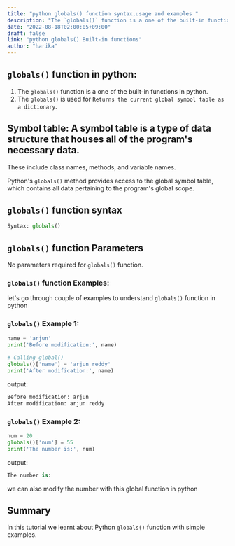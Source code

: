 ```yaml
---
title: "python globals() function syntax,usage and examples "
description: "The `globals()` function is a one of the built-in functions in python"
date: "2022-08-18T02:00:05+09:00"
draft: false
link: "python globals() Built-in functions"
author: "harika"
---
```


## `globals()` function in python:
1. The `globals()` function is a one of the built-in functions in python.
2. The `globals()` is used for `Returns the current global symbol table as a dictionary`.

## Symbol table: A symbol table is a type of data structure that houses all of the program's necessary data.
These include class names, methods, and variable names.

Python's `globals()` method provides access to the global symbol table, which contains all data pertaining to the program's global scope. 


## `globals()` function syntax

```python
Syntax: globals()
```
## `globals()` function Parameters 
No parameters required for `globals()` function.

### `globals()` function Examples:

let's go through couple of examples to understand `globals()` function in python


###  `globals()` Example 1: 

```python
name = 'arjun'
print('Before modification:', name)
  
# Calling global()
globals()['name'] = 'arjun reddy'
print('After modification:', name)
```
output:

```python
Before modification: arjun
After modification: arjun reddy
```

###  `globals()` Example 2: 

```python
num = 20
globals()['num'] = 55
print('The number is:', num)
```
output:

```python
The number is:
```
we can also modify the number with this global function in python

## Summary
In this tutorial we learnt about Python `globals()` function with simple examples.